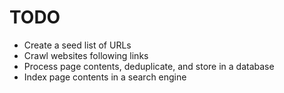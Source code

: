 # TODO

- Create a seed list of URLs
- Crawl websites following links
- Process page contents, deduplicate, and store in a database
- Index page contents in a search engine
